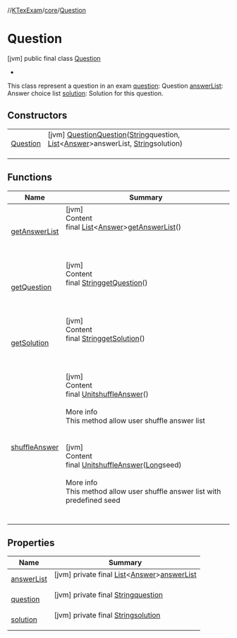 //[KTexExam](../../../index.md)/[core](../index.md)/[Question](index.md)



# Question  
 [jvm] public final class [Question](index.md)<ul><li></li></ul>

This class represent a question in an exam [question](index.md#-787525826%2FProperties%2F-1216412040): Question [answerList](index.md#-750355288%2FProperties%2F-1216412040): Answer choice list [solution](index.md#794040587%2FProperties%2F-1216412040): Solution for this question.

   


## Constructors  
  
| | |
|---|---|
| <a name="core/Question/Question/#kotlin.String#kotlin.collections.MutableList[core.Answer]#kotlin.String/PointingToDeclaration/"></a>[Question](-question.md)| <a name="core/Question/Question/#kotlin.String#kotlin.collections.MutableList[core.Answer]#kotlin.String/PointingToDeclaration/"></a> [jvm] [Question](index.md)[Question](-question.md)([String](https://docs.oracle.com/javase/8/docs/api/java/lang/String.html)question, [List](https://docs.oracle.com/javase/8/docs/api/java/util/List.html)<[Answer](../-answer/index.md)>answerList, [String](https://docs.oracle.com/javase/8/docs/api/java/lang/String.html)solution)  <br>   <br>|


## Functions  
  
|  Name |  Summary | 
|---|---|
| <a name="core/Question/getAnswerList/#/PointingToDeclaration/"></a>[getAnswerList](get-answer-list.md)| <a name="core/Question/getAnswerList/#/PointingToDeclaration/"></a>[jvm]  <br>Content  <br>final [List](https://docs.oracle.com/javase/8/docs/api/java/util/List.html)<[Answer](../-answer/index.md)>[getAnswerList](get-answer-list.md)()  <br>  <br><br><br>|
| <a name="core/Question/getQuestion/#/PointingToDeclaration/"></a>[getQuestion](get-question.md)| <a name="core/Question/getQuestion/#/PointingToDeclaration/"></a>[jvm]  <br>Content  <br>final [String](https://docs.oracle.com/javase/8/docs/api/java/lang/String.html)[getQuestion](get-question.md)()  <br>  <br><br><br>|
| <a name="core/Question/getSolution/#/PointingToDeclaration/"></a>[getSolution](get-solution.md)| <a name="core/Question/getSolution/#/PointingToDeclaration/"></a>[jvm]  <br>Content  <br>final [String](https://docs.oracle.com/javase/8/docs/api/java/lang/String.html)[getSolution](get-solution.md)()  <br>  <br><br><br>|
| <a name="core/Question/shuffleAnswer/#/PointingToDeclaration/"></a>[shuffleAnswer](shuffle-answer.md)| <a name="core/Question/shuffleAnswer/#/PointingToDeclaration/"></a>[jvm]  <br>Content  <br>final [Unit](https://kotlinlang.org/api/latest/jvm/stdlib/kotlin/-unit/index.html)[shuffleAnswer](shuffle-answer.md)()  <br>  <br>More info  <br>This method allow user shuffle answer list  <br><br><br>[jvm]  <br>Content  <br>final [Unit](https://kotlinlang.org/api/latest/jvm/stdlib/kotlin/-unit/index.html)[shuffleAnswer](shuffle-answer.md)([Long](https://docs.oracle.com/javase/8/docs/api/java/lang/Long.html)seed)  <br>  <br>More info  <br>This method allow user shuffle answer list with predefined seed  <br><br><br>|


## Properties  
  
|  Name |  Summary | 
|---|---|
| <a name="core/Question/answerList/#/PointingToDeclaration/"></a>[answerList](index.md#-750355288%2FProperties%2F-1216412040)| <a name="core/Question/answerList/#/PointingToDeclaration/"></a> [jvm] private final [List](https://docs.oracle.com/javase/8/docs/api/java/util/List.html)<[Answer](../-answer/index.md)>[answerList](index.md#-750355288%2FProperties%2F-1216412040)  <br>   <br>|
| <a name="core/Question/question/#/PointingToDeclaration/"></a>[question](index.md#-787525826%2FProperties%2F-1216412040)| <a name="core/Question/question/#/PointingToDeclaration/"></a> [jvm] private final [String](https://docs.oracle.com/javase/8/docs/api/java/lang/String.html)[question](index.md#-787525826%2FProperties%2F-1216412040)  <br>   <br>|
| <a name="core/Question/solution/#/PointingToDeclaration/"></a>[solution](index.md#794040587%2FProperties%2F-1216412040)| <a name="core/Question/solution/#/PointingToDeclaration/"></a> [jvm] private final [String](https://docs.oracle.com/javase/8/docs/api/java/lang/String.html)[solution](index.md#794040587%2FProperties%2F-1216412040)  <br>   <br>|


